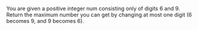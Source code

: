You are given a positive integer num consisting only of digits 6 and 9.
Return the maximum number you can get by changing at most one digit (6 becomes 9, and 9 becomes 6).
